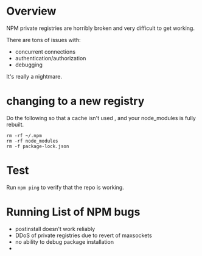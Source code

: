 # Overview

NPM private registries are horribly broken and very difficult to get working.  

There are tons of issues with:

- concurrent connections
- authentication/authorization
- debugging

It's really a nightmare.


# changing to a new registry

Do the following so that a cache isn't used , and your node_modules is fully rebuilt.

```
rm -rf ~/.npm
rm -rf node_modules
rm -f package-lock.json
```

# Test

Run ```npm ping``` to verify that the repo is working.




# Running List of NPM bugs

- postinstall doesn't work reliably
- DDoS of private registries due to revert of maxsockets
- no ability to debug package installation
- 
